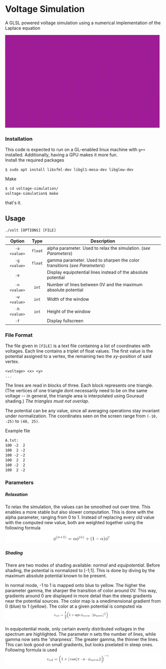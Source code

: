# Voltage Simulation
A GLSL powered voltage simulation using a numerical implementation of the Laplace equation

![cool gif of it working](https://raw.githubusercontent.com/nodatapoints/voltage-simulation/master/doc/img/title.gif)

### Installation
This code is expected to run on a GL-enabled linux machine with `g++` installed. Additionally, having a GPU makes it more fun.<br>
Install the required packages
```
$ sudo apt install libsfml-dev libgl1-mesa-dev libglew-dev
```
Make
```
$ cd voltage-simulation/
voltage-simulation$ make
```
that's it.

## Usage
```
./volt [OPTIONS] [FILE]
```
| Option       | Type    | Description                                                              |
|:------------:|:-------:| --------------------------------------------------------------------     |
| `-a <value>` | `float` | alpha parameter. Used to relax the simulation. (_see Parameters_)        |
| `-g <value>` | `float` | gamma parameter. Used to sharpen the color transitions (_see Parameters_)|
| `-e`         |         | Display equipotential lines instead of the absolute potential            |
| `-n <value>` | `int`   | Number of lines between 0V and the maximum absolute potential            |
| `-w <value>` | `int`   | Width of the window                                                      |
| `-h <value>` | `int`   | Height of the window                                                     |
| `-f`         |         | Display fullscreen                                                       |
### File Format
The file given in `[FILE]` is a text file containing a list of coordinates with voltages. Each line contains a triplet of float values. The first value is the potential assigned to a vertex, the remaining two the $xy$-position of said vertex.
```
<voltage> <x> <y>
...
```
The lines are read in blocks of three. Each block represents one triangle. (The vertices of one triangle dont necessarily need to be on the same voltage -- in general, the triangle area is interpolated using Gouraud shading.) _The triangles must not overlap_.

The potential can be any value, since all averaging operations stay invariant under normalization. The coordinates seen on the screen range from `(-10, -25)` to `(40, 25)`.

Example file
```
A.txt:
100 -2  2
100  2 -2
100 -2 -2
100  2  2
100 -2  2
100  2 -2
```
### Parameters
##### Relaxation
To relax the simulation, the values can be smoothed out over time. This enables a more stable but also slower computation. This is done with the alpha parameter, ranging from 0 to 1. Instead of replacing every old value with the computed new value, both are weighted together using the following formula
![](https://raw.githubusercontent.com/nodatapoints/voltage-simulation/master/doc/img/formula0.png)
##### Shading
There are two modes of shading available: _normal_ and _equipotential_. Before shading, the potential is normalized to [-1;1]. This is done by diving by the maximum absolute potential known to be present.

In normal mode, -1 to 1 is mapped onto blue to yellow. The higher the parameter gamma, the sharper the transition of color around 0V. This way, gradients around 0 are displayed in more detail than the steep gradients near the potential sources. The color map is a onedimensional gradient from 0 (blue) to 1 (yellow). The color at a given potential is computed via
![](https://raw.githubusercontent.com/nodatapoints/voltage-simulation/master/doc/img/formula1.png)

In equipotential mode, only certain evenly distributed voltages in the spectrum are highlighted. The parameter n sets the number of lines, while gamma now sets the 'sharpness'. The greater gamma, the thinner the lines. This can look good on small gradients, but looks pixelated in steep ones. Following formula is used
![](https://raw.githubusercontent.com/nodatapoints/voltage-simulation/master/doc/img/formula2.png)
